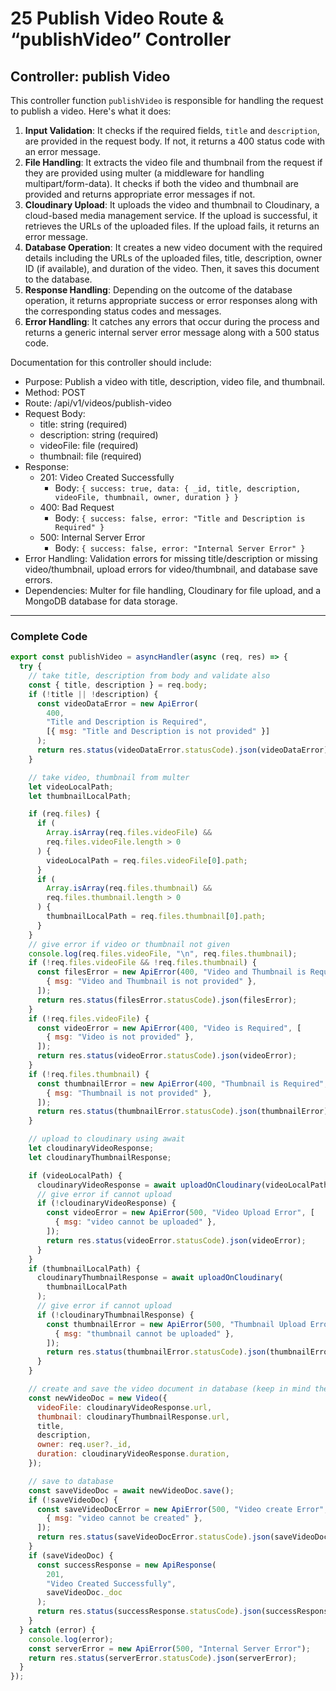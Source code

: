 # 25 Publish Video Route & “publishVideo” Controller

## Controller: publish Video

This controller function `publishVideo` is responsible for handling the request to publish a video. Here's what it does:

1. **Input Validation**: It checks if the required fields, `title` and `description`, are provided in the request body. If not, it returns a 400 status code with an error message.
2. **File Handling**: It extracts the video file and thumbnail from the request if they are provided using multer (a middleware for handling multipart/form-data). It checks if both the video and thumbnail are provided and returns appropriate error messages if not.
3. **Cloudinary Upload**: It uploads the video and thumbnail to Cloudinary, a cloud-based media management service. If the upload is successful, it retrieves the URLs of the uploaded files. If the upload fails, it returns an error message.
4. **Database Operation**: It creates a new video document with the required details including the URLs of the uploaded files, title, description, owner ID (if available), and duration of the video. Then, it saves this document to the database.
5. **Response Handling**: Depending on the outcome of the database operation, it returns appropriate success or error responses along with the corresponding status codes and messages.
6. **Error Handling**: It catches any errors that occur during the process and returns a generic internal server error message along with a 500 status code.

Documentation for this controller should include:

- Purpose: Publish a video with title, description, video file, and thumbnail.
- Method: POST
- Route: /api/v1/videos/publish-video
- Request Body:
    - title: string (required)
    - description: string (required)
    - videoFile: file (required)
    - thumbnail: file (required)
- Response:
    - 201: Video Created Successfully
        - Body: `{ success: true, data: { _id, title, description, videoFile, thumbnail, owner, duration } }`
    - 400: Bad Request
        - Body: `{ success: false, error: "Title and Description is Required" }`
    - 500: Internal Server Error
        - Body: `{ success: false, error: "Internal Server Error" }`
- Error Handling: Validation errors for missing title/description or missing video/thumbnail, upload errors for video/thumbnail, and database save errors.
- Dependencies: Multer for file handling, Cloudinary for file upload, and a MongoDB database for data storage.

---

### Complete Code

```jsx
export const publishVideo = asyncHandler(async (req, res) => {
  try {
    // take title, description from body and validate also
    const { title, description } = req.body;
    if (!title || !description) {
      const videoDataError = new ApiError(
        400,
        "Title and Description is Required",
        [{ msg: "Title and Description is not provided" }]
      );
      return res.status(videoDataError.statusCode).json(videoDataError);
    }

    // take video, thumbnail from multer
    let videoLocalPath;
    let thumbnailLocalPath;

    if (req.files) {
      if (
        Array.isArray(req.files.videoFile) &&
        req.files.videoFile.length > 0
      ) {
        videoLocalPath = req.files.videoFile[0].path;
      }
      if (
        Array.isArray(req.files.thumbnail) &&
        req.files.thumbnail.length > 0
      ) {
        thumbnailLocalPath = req.files.thumbnail[0].path;
      }
    }
    // give error if video or thumbnail not given
    console.log(req.files.videoFile, "\n", req.files.thumbnail);
    if (!req.files.videoFile && !req.files.thumbnail) {
      const filesError = new ApiError(400, "Video and Thumbnail is Required", [
        { msg: "Video and Thumbnail is not provided" },
      ]);
      return res.status(filesError.statusCode).json(filesError);
    }
    if (!req.files.videoFile) {
      const videoError = new ApiError(400, "Video is Required", [
        { msg: "Video is not provided" },
      ]);
      return res.status(videoError.statusCode).json(videoError);
    }
    if (!req.files.thumbnail) {
      const thumbnailError = new ApiError(400, "Thumbnail is Required", [
        { msg: "Thumbnail is not provided" },
      ]);
      return res.status(thumbnailError.statusCode).json(thumbnailError);
    }

    // upload to cloudinary using await
    let cloudinaryVideoResponse;
    let cloudinaryThumbnailResponse;

    if (videoLocalPath) {
      cloudinaryVideoResponse = await uploadOnCloudinary(videoLocalPath);
      // give error if cannot upload
      if (!cloudinaryVideoResponse) {
        const videoError = new ApiError(500, "Video Upload Error", [
          { msg: "video cannot be uploaded" },
        ]);
        return res.status(videoError.statusCode).json(videoError);
      }
    }
    if (thumbnailLocalPath) {
      cloudinaryThumbnailResponse = await uploadOnCloudinary(
        thumbnailLocalPath
      );
      // give error if cannot upload
      if (!cloudinaryThumbnailResponse) {
        const thumbnailError = new ApiError(500, "Thumbnail Upload Error", [
          { msg: "thumbnail cannot be uploaded" },
        ]);
        return res.status(thumbnailError.statusCode).json(thumbnailError);
      }
    }

    // create and save the video document in database (keep in mind the owner linking)
    const newVideoDoc = new Video({
      videoFile: cloudinaryVideoResponse.url,
      thumbnail: cloudinaryThumbnailResponse.url,
      title,
      description,
      owner: req.user?._id,
      duration: cloudinaryVideoResponse.duration,
    });

    // save to database
    const saveVideoDoc = await newVideoDoc.save();
    if (!saveVideoDoc) {
      const saveVideoDocError = new ApiError(500, "Video create Error", [
        { msg: "video cannot be created" },
      ]);
      return res.status(saveVideoDocError.statusCode).json(saveVideoDocError);
    }
    if (saveVideoDoc) {
      const successResponse = new ApiResponse(
        201,
        "Video Created Successfully",
        saveVideoDoc._doc
      );
      return res.status(successResponse.statusCode).json(successResponse);
    }
  } catch (error) {
    console.log(error);
    const serverError = new ApiError(500, "Internal Server Error");
    return res.status(serverError.statusCode).json(serverError);
  }
});

```